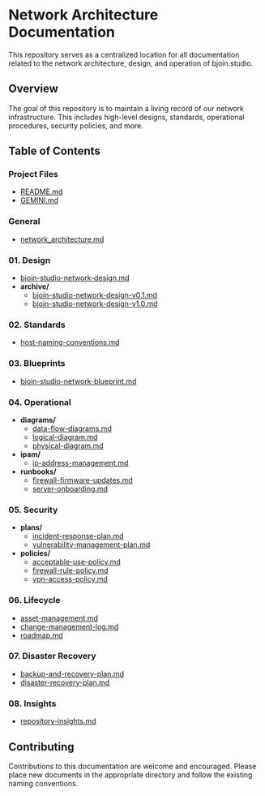 # Network Architecture Documentation

This repository serves as a centralized location for all documentation related to the network architecture, design, and operation of bjoin.studio.

## Overview

The goal of this repository is to maintain a living record of our network infrastructure. This includes high-level designs, standards, operational procedures, security policies, and more.

## Table of Contents

### Project Files
*   [README.md](README.md)
*   [GEMINI.md](GEMINI.md)

### General
*   [network_architecture.md](docs/general/network_architecture.md)

### 01. Design
*   [bjoin-studio-network-design.md](docs/01-design/bjoin-studio-network-design.md)
*   **archive/**
    *   [bjoin-studio-network-design-v0.1.md](docs/01-design/archive/bjoin-studio-network-design-v0.1.md)
    *   [bjoin-studio-network-design-v1.0.md](docs/01-design/archive/bjoin-studio-network-design-v1.0.md)

### 02. Standards
*   [host-naming-conventions.md](docs/02-standards/host-naming-conventions.md)

### 03. Blueprints
*   [bjoin-studio-network-blueprint.md](docs/03-blueprints/bjoin-studio-network-blueprint.md)

### 04. Operational
*   **diagrams/**
    *   [data-flow-diagrams.md](docs/04-operational/diagrams/data-flow-diagrams.md)
    *   [logical-diagram.md](docs/04-operational/diagrams/logical-diagram.md)
    *   [physical-diagram.md](docs/04-operational/diagrams/physical-diagram.md)
*   **ipam/**
    *   [ip-address-management.md](docs/04-operational/ipam/ip-address-management.md)
*   **runbooks/**
    *   [firewall-firmware-updates.md](docs/04-operational/runbooks/firewall-firmware-updates.md)
    *   [server-onboarding.md](docs/04-operational/runbooks/server-onboarding.md)

### 05. Security
*   **plans/**
    *   [incident-response-plan.md](docs/05-security/plans/incident-response-plan.md)
    *   [vulnerability-management-plan.md](docs/05-security/plans/vulnerability-management-plan.md)
*   **policies/**
    *   [acceptable-use-policy.md](docs/05-security/policies/acceptable-use-policy.md)
    *   [firewall-rule-policy.md](docs/05-security/policies/firewall-rule-policy.md)
    *   [vpn-access-policy.md](docs/05-security/policies/vpn-access-policy.md)

### 06. Lifecycle
*   [asset-management.md](docs/06-lifecycle/asset-management.md)
*   [change-management-log.md](docs/06-lifecycle/change-management-log.md)
*   [roadmap.md](docs/06-lifecycle/roadmap.md)

### 07. Disaster Recovery
*   [backup-and-recovery-plan.md](docs/07-disaster-recovery/backup-and-recovery-plan.md)
*   [disaster-recovery-plan.md](docs/07-disaster-recovery/disaster-recovery-plan.md)

### 08. Insights
*   [repository-insights.md](docs/08-insights/repository-insights.md)

## Contributing

Contributions to this documentation are welcome and encouraged. Please place new documents in the appropriate directory and follow the existing naming conventions.